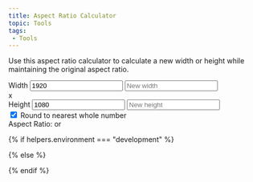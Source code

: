 ```yaml
---
title: Aspect Ratio Calculator
topic: Tools
tags:
 - Tools
---
```


<p>Use this aspect ratio calculator to calculate a new width or height while maintaining the original aspect ratio.</p>

<div class="flex flex-row mb-4">

  <div class="flex flex-col w-3/7 md:w-auto align-center text-center">
    <label>Width</label>
    <input id="arcX1" class="my-4" type="number" value="1920" min="1" step="1" placeholder="Existing width" tabindex="1">
    <input id="arcX2" class="w-full" type="number" value="" min="1" step="1" placeholder="New width" tabindex="3">
  </div>

  <div class="mx-4 w-1/7 md:w-auto text-center">x</div>

  <div class="flex flex-col w-3/7 md:w-auto align-center text-center">
    <label>Height</label>
    <input id="arcY1" class="my-4" type="number" value="1080" min="1" step="1" placeholder="Existing height" tabindex="2">
    <input id="arcY2" type="number" value="" min="1" step="1" placeholder="New height" tabindex="4">
  </div>

</div>

<div class="mb-4">
  <label>
    <input id="arcRound" type="checkbox" checked>
    <span>Round to nearest whole number</span>
  </label>
</div>

<div>
  Aspect Ratio: <span id="arcRatioInteger" class="font-bold"></span> or <span id="arcRatioDecimal" class="font-bold"></span>
</div>

{% if helpers.environment === "development" %}
  <script src="js/arc.js" defer></script>
{% else %}
  <script src="js/arc.min.js" defer></script>
{% endif %}
